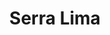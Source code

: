 ---
title: "Serra Lima"
url: /ciudad-autonoma-de-buenos-aires/serra-lima-jose-antonio-cabrera/
shop: reparación de automóviles
---